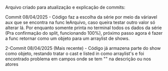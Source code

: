 Arquivo criado para atualização e explicação de commits:

Commit 08/04/2025 - Código faz a escolha da série por meio da váriavel aux que se encontra na func leArquivo, caso queira testar outro valor só alterar lá. Por enquanto somente printa no terminal todos os dados da série (Pra confirmação do split, funcionando 100%), próximo passo agora é fazer a func retornar como um objeto para um arraylist de shows.


2-Commit 08/04/2025 (Mais recente) - Código já armazena parte do show como objeto, restando tratar o cast e listed in como arraylist's e foi encontrado problema em campos onde se tem "" na descrição ou nos atores
